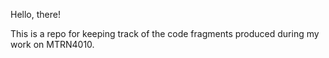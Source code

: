Hello, there!

This is a repo for keeping track of the code fragments produced during my work on MTRN4010. 

